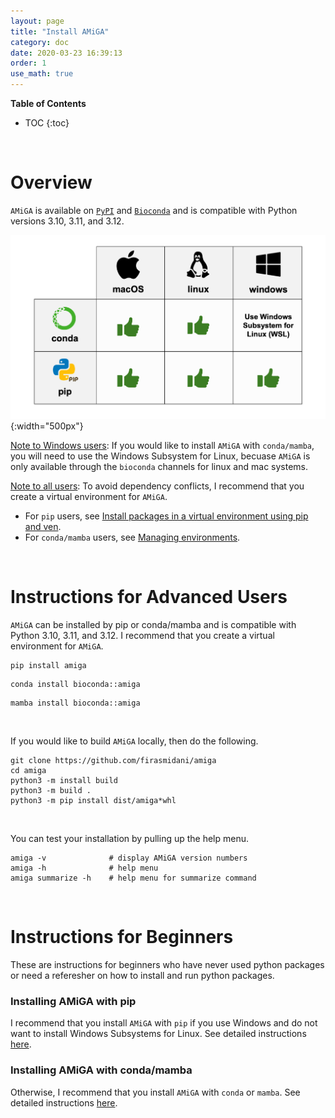 ```yaml
---
layout: page
title: "Install AMiGA"
category: doc
date: 2020-03-23 16:39:13
order: 1
use_math: true
---
```

<!-- AMiGA is covered under the GPL-3 license -->

**Table of Contents**

* TOC
{:toc}
<br>

# Overview

 `AMiGA` is available on [`PyPI`](https://pypi.org/project/amiga/) and [`Bioconda`](https://anaconda.org/bioconda/amiga) and is compatible with Python versions 3.10, 3.11, and 3.12. 

![amiga install table](../images/amiga-install-table.png){:width="500px"}

<u>Note to Windows users</u>: If you would like to install `AMiGA` with `conda/mamba`, you will need to use the Windows Subsystem for Linux, becuase `AMiGA` is only available through the `bioconda` channels for linux and mac systems. 

<u>Note to all users</u>: To avoid dependency conflicts, I recommend that you create a virtual environment for `AMiGA`. 
* For `pip` users, see  [Install packages in a virtual environment using pip and ven](https://packaging.python.org/en/latest/guides/installing-using-pip-and-virtual-environments/).
* For `conda/mamba` users, see [Managing environments](https://docs.conda.io/projects/conda/en/latest/user-guide/tasks/manage-environments.html).

<br>

# Instructions for Advanced Users

`AMiGA` can be installed by pip or conda/mamba and is compatible with Python 3.10, 3.11, and 3.12. I recommend that you create a virtual environment for `AMiGA`. 

```
pip install amiga
```

```
conda install bioconda::amiga
```

```
mamba install bioconda::amiga
```
<br>

If you would like to build `AMiGA` locally, then do the following.

```
git clone https://github.com/firasmidani/amiga
cd amiga
python3 -m install build
python3 -m build .
python3 -m pip install dist/amiga*whl
```
<br>

You can test your installation by pulling up the help menu.

```
amiga -v              # display AMiGA version numbers
amiga -h              # help menu
amiga summarize -h    # help menu for summarize command
```
<br>

# Instructions for Beginners

These are instructions for beginners who have never used python packages or need a referesher on how to install and run python packages.  


### Installing AMiGA with pip 

I recommend that you install `AMiGA` with `pip` if you use Windows and do not want to install Windows Subsystems for Linux. See detailed instructions [here](/amiga/assets/instructions/installation-pip.html). 

### Installing AMiGA with conda/mamba

Otherwise, I recommend that you install `AMiGA` with `conda` or `mamba`. See detailed instructions [here](/amiga/assets/instructions/installation-miniforge.html). 